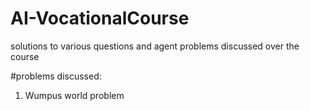 # AI-VocationalCourse
solutions to various questions and agent problems discussed over the course

#problems discussed:
1) Wumpus world problem
